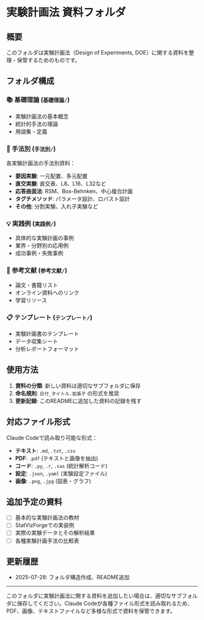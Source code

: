 # 実験計画法 資料フォルダ

## 概要

このフォルダは実験計画法（Design of Experiments, DOE）に関する資料を整理・保管するためのものです。

## フォルダ構成

### 📚 基礎理論 (`基礎理論/`)
- 実験計画法の基本概念
- 統計的手法の理論
- 用語集・定義

### 🔬 手法別 (`手法別/`)
各実験計画法の手法別資料：
- **要因実験**: 一元配置、多元配置
- **直交実験**: 直交表、L8、L16、L32など
- **応答曲面法**: RSM、Box-Behnken、中心複合計画
- **タグチメソッド**: パラメータ設計、ロバスト設計
- **その他**: 分割実験、入れ子実験など

### 💡 実践例 (`実践例/`)
- 具体的な実験計画の事例
- 業界・分野別の応用例
- 成功事例・失敗事例

### 📖 参考文献 (`参考文献/`)
- 論文・書籍リスト
- オンライン資料へのリンク
- 学習リソース

### 📋 テンプレート (`テンプレート/`)
- 実験計画書のテンプレート
- データ収集シート
- 分析レポートフォーマット

## 使用方法

1. **資料の分類**: 新しい資料は適切なサブフォルダに保存
2. **命名規則**: `日付_タイトル.拡張子` の形式を推奨
3. **更新記録**: このREADMEに追加した資料の記録を残す

## 対応ファイル形式

Claude Codeで読み取り可能な形式：
- **テキスト**: `.md`, `.txt`, `.csv`
- **PDF**: `.pdf` (テキストと画像を抽出)
- **コード**: `.py`, `.r`, `.sas` (統計解析コード)
- **設定**: `.json`, `.yaml` (実験設定ファイル)
- **画像**: `.png`, `.jpg` (図表・グラフ)

## 追加予定の資料

- [ ] 基本的な実験計画法の教材
- [ ] StatVizForgeでの実装例
- [ ] 実際の実験データとその解析結果
- [ ] 各種実験計画手法の比較表

## 更新履歴

- 2025-07-28: フォルダ構造作成、README追加

---

このフォルダに実験計画法に関する資料を追加したい場合は、適切なサブフォルダに保存してください。Claude Codeが各種ファイル形式を読み取れるため、PDF、画像、テキストファイルなど多様な形式で資料を保管できます。